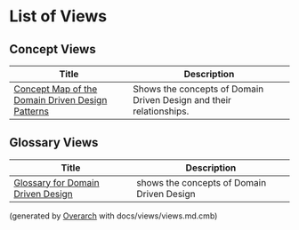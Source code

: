 # List of Views

## Concept Views
| Title | Description |
|---|---|
| [Concept Map of the Domain Driven Design Patterns](concept-view.md) | Shows the concepts of Domain Driven Design and their relationships. |
## Glossary Views
| Title | Description |
|---|---|
| [Glossary for Domain Driven Design](glossary-view.md) | shows the concepts of Domain Driven Design |


(generated by [Overarch](https://github.com/soulspace-org/overarch) with docs/views/views.md.cmb)
